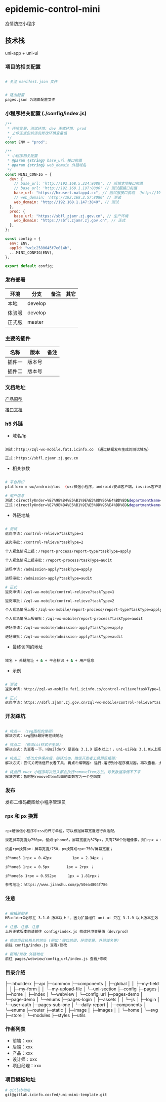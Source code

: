 # epidemic-control-mini

疫情防控小程序

## 技术栈

uni-app + uni-ui

### 项目的相关配置

```bash

# 关注 manifest.json 文件


# 路由配置
pages.json 为路由配置文件

```

### 小程序相关配置 (./config/index.js)

```js
/**
 * 环境变量，测试环境: dev 正式环境: prod
 * 上传正式包前请先修改环境变量值
 */
const ENV = "prod";

/**
 * 小程序相关配置
 * @param {string} base_url 接口前缀
 * @param {string} web_domain 外链域名
 */
const MINI_CONFIG = {
  dev: {
    // base_url: 'http://192.168.5.224:8080', // 后端本地接口前缀
    // base_url: 'http://192.168.1.197:8000' // 测试服接口前缀
    base_url: "https://hxusert.natapp4.cc", // 测试服接口前缀 （http://192.168.1.197:8000映射到该域名）
    // web_domain: 'http://192.168.2.57:8080' // 测试
    web_domain: "http://192.168.1.147:3840", // 测试
  },
  prod: {
    base_url: "https://sbfl.zjamr.zj.gov.cn", // 生产环境
    web_domain: "https://sbfl.zjamr.zj.gov.cn", // 正式
  },
};

const config = {
  env: ENV,
  appId: "wx1c2580645f7e014b",
  ...MINI_CONFIG[ENV],
};

export default config;
```

### 发布部署

| 环境   | 分支    | 备注 | 其它 |
| ------ | ------- | ---- | ---- |
| 本地   | develop |      |      |
| 体验服 | develop |      |      |
| 正式服 | master  |      |      |

### 主要的插件

| 名称   | 版本   | 备注 |
| ------ | ------ | ---- |
| 插件一 | 版本号 |      |
| 插件二 | 版本号 |      |

### 文档地址

[产品原型](http://115.238.48.67:7680/app/vhEudmSbr56n5eX3upedDT#screen=sky2k52jpegqb40)

[接口文档](http://115.238.48.67:8080/swagger-ui.html#/)

### h5 外链

- 域名/ip

```bash

测试：http://zql-wx-mobile.fat1.icinfo.co （通过蜻蜓发布生成的测试域名）

正式：https://sbfl.zjamr.zj.gov.cn

```

- 相关参数

```bash

# 平台标识
platform = wx/android/ios  (wx:微信小程序，android:安卓客户端，ios:ios客户端)

# 用户信息
测试：directlyUnder=%E7%9B%B4%E5%B1%9E%E5%8D%95%E4%BD%8D&departmentName=%E6%95%B0%E5%AA%92%E4%B8%AD%E5%BF%83&orgName=%E7%BB%BC%E5%90%88%E5%8A%9E%E5%85%AC%E5%AE%A4&userName=%E8%94%A1%E4%BD%B3%E5%A3%B0&userPhone=11111111117&returnApprovalRoles=%E7%94%B3%E8%AF%B7%E5%8F%91%E8%B5%B7%E4%BA%BA&personnelReportRoles=%E4%B8%8A%E6%8A%A5%E4%BA%BA&accessApprovalRoles=%E5%AE%A1%E6%89%B9%E4%BA%BA&preventionFillRoles=&placeName=null&placeCode=null&address=null
正式：directlyUnder=%E7%9B%B4%E5%B1%9E%E5%8D%95%E4%BD%8D&departmentName=%E6%95%B0%E5%AA%92%E4%B8%AD%E5%BF%83&orgName=&userName=%E7%8E%8B%E7%91%9E%E9%98%B3&userPhone=17329620525&returnApprovalRoles=null&personnelReportRoles=null&accessApprovalRoles=null&preventionFillRoles=%E5%8D%95%E4%BD%8D%E7%AE%A1%E7%90%86%E5%91%98&placeName=null&placeCode=null&address=null

```

- 外链地址

```bash

# 测试
返岗申请：/control-relieve?taskType=1

返岗审批：/control-relieve?taskType=2

个人紧急情况上报：/report-process/report-type?taskType=apply

个人紧急情况上报审批：/report-process?taskType=audit

进场申请：/admission-apply?taskType=apply

进场审批：/admission-apply?taskType=audit

# 正式
返岗申请：/zql-wx-mobile/control-relieve?taskType=1

返岗审批：/zql-wx-mobile/control-relieve?taskType=2

个人紧急情况上报：/zql-wx-mobile/report-process/report-type?taskType=apply

个人紧急情况上报审批：/zql-wx-mobile/report-process?taskType=audit

进场申请：/zql-wx-mobile/admission-apply?taskType=apply

进场审批：/zql-wx-mobile/admission-apply?taskType=audit

```

- 最终访问的地址

```bash

域名 + 外链地址 + & + 平台标识 + & + 用户信息

```

- 示例

```bash

# 测试
返岗申请：http://zql-wx-mobile.fat1.icinfo.co/control-relieve?taskType=1&platform=wx&directlyUnder=%E7%9B%B4%E5%B1%9E%E5%8D%95%E4%BD%8D&departmentName=%E6%95%B0%E5%AA%92%E4%B8%AD%E5%BF%83&orgName=%E7%BB%BC%E5%90%88%E5%8A%9E%E5%85%AC%E5%AE%A4&userName=%E8%94%A1%E4%BD%B3%E5%A3%B0&userPhone=11111111117&returnApprovalRoles=%E7%94%B3%E8%AF%B7%E5%8F%91%E8%B5%B7%E4%BA%BA&personnelReportRoles=%E4%B8%8A%E6%8A%A5%E4%BA%BA&accessApprovalRoles=%E5%AE%A1%E6%89%B9%E4%BA%BA&preventionFillRoles=&placeName=null&placeCode=null&address=null

# 正式
返岗申请：https://sbfl.zjamr.zj.gov.cn/zql-wx-mobile/control-relieve?taskType=1&platform=wx&directlyUnder=%E7%9B%B4%E5%B1%9E%E5%8D%95%E4%BD%8D&departmentName=%E6%95%B0%E5%AA%92%E4%B8%AD%E5%BF%83&orgName=&userName=%E7%8E%8B%E7%91%9E%E9%98%B3&userPhone=17329620525&returnApprovalRoles=null&personnelReportRoles=null&accessApprovalRoles=null&preventionFillRoles=%E5%8D%95%E4%BD%8D%E7%AE%A1%E7%90%86%E5%91%98&placeName=null&placeCode=null&address=null

```

### 开发踩坑

```bash

# 坑点一 （svg图标的使用）
解决方式：svg图标最好用在线地址

# 坑点二 （修改css样式不生效）
解决方式：先查看一下，HBuilderX 是否在 3.1.0 版本以上！，uni-ui只在 3.1.0以上版本生效

# 坑点三 （修改文件保存后，编译成功，微信开发者工具预览报错）
解决方式：尝试关闭微信开发者工具，再点击编辑器: 运行-运行到小程序模拟器，再次查看，尤其是配置文件修改后，一般都会报错

# 坑点四 vuex 小程序每次进入都会执行removeItem方法，导致数据存储不下来
解决方式：暂时把removeItem后面的函数写为一个空函数

```

### 发布

发布二维码截图给小程序管理员

### rpx 和 px 换算

```bash

rpx是微信小程序中css的尺寸单位，可以根据屏幕宽度进行自适配。

规定屏幕宽度为750px，譬如iphone6，屏幕宽度为375px，共有750个物理像素，则1rpx = 0.5px。

设备rpx换算px：屏幕宽度/750，px换算成rpx:750/屏幕宽度；

iPhone5 1rpx = 0.42px 　　     1px = 2.34px ；

iPhone6 1rpx = 0.5px 　　　　1px = 2rpx ；

iPhone6s 1rpx = 0.552px 　　 1px = 1.81rpx；

参考地址：https://www.jianshu.com/p/50ea4804f786

```

### 注意

```bash

# 编辑器相关
HBuilderX必须在 3.1.0 版本以上！，因为扩展组件 uni-ui 只在 3.1.0 以上版本生效

# 注意、注意、注意
上传正式版本前请前往 config/index.js 修改环境变量值（dev/prod）

# 修改项目级相关的地址 (例如：接口前缀，环境变量，外链域名等)
前往 config/index.js 查看/修改

# 新增/修改 外链地址
前往 pages/webview/config_url/index.js 查看/修改

```

### 目录介绍

├─.hbuilderx
├─api
├─common
├─components
│ ├─global
│ │ ├─my-field
│ │ ├─my-form
│ │ └─my-upload-file
│ └─uni-section
├─config
├─pages
│ ├─home
│ ├─index
│ └─webview
│ └─config_url
├─pages-demo
│ └─page-demo
│ └─enums
├─pages-login
│ ├─assets
│ │ └─js
│ ├─login
│ └─user-auth
├─pages-sub-one
│ └─daily-report
│ ├─components
│ └─enums
├─router
├─static
│ ├─image
│ ├─images
│ │ └─home
│ └─svg
├─store
│ └─modules
├─styles
├─utils

### 作者列表

- 前端：xxx
- 后端：xxx
- 产品：xxx
- 设计师：xxx
- 项目经理：xxx

### 项目模板地址

```bash
# gitlab地址
git@gitlab.icinfo.co:fed/uni-mini-template.git

```
